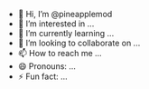 - 👋 Hi, I’m @pineapplemod
- 👀 I’m interested in ...
- 🌱 I’m currently learning ...
- 💞️ I’m looking to collaborate on ...
- 📫 How to reach me ...
- 😄 Pronouns: ...
- ⚡ Fun fact: ...

<!---
pineapplemod/pineapplemod is a ✨ special ✨ repository because its `README.md` (this file) appears on your GitHub profile.
You can click the Preview link to take a look at your changes.
--->

